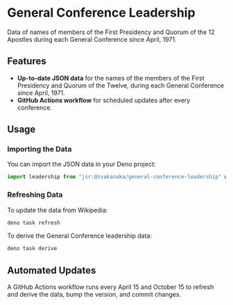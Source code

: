 # General Conference Leadership

Data of names of members of the First Presidency and Quorum of the 12 Apostles during each General Conference since April, 1971.

## Features

- **Up-to-date JSON data** for the names of the members of the First Presidency and Quorum of the Twelve, during each General Conference since April, 1971.
- **GitHub Actions workflow** for scheduled updates after every conference.

## Usage
### Importing the Data

You can import the JSON data in your Deno project:

```ts
import leadership from "jsr:@zvakanaka/general-conference-leadership" with { type: "json" };
```

### Refreshing Data

To update the data from Wikipedia:

```sh
deno task refresh
```

To derive the General Conference leadership data:

```sh
deno task derive
```

## Automated Updates

A GitHub Actions workflow runs every April 15 and October 15 to refresh and derive the data, bump the version, and commit changes.

